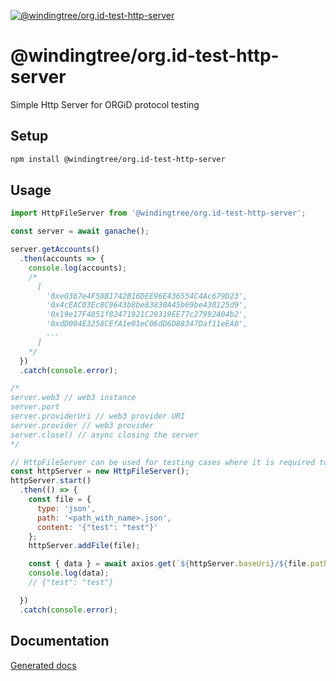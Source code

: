 [![@windingtree/org.id-test-http-server](https://img.shields.io/npm/v/@windingtree/org.id-test-http-server.svg)](https://www.npmjs.com/package/@windingtree/org.id-test-http-server)
# @windingtree/org.id-test-http-server
Simple Http Server for ORGiD protocol testing

## Setup

```bash
npm install @windingtree/org.id-test-http-server
```

## Usage

```javascript
import HttpFileServer from '@windingtree/org.id-test-http-server';

const server = await ganache();

server.getAccounts()
  .then(accounts => {
    console.log(accounts);
    /*
      [
        '0xe0367e4F58B1742B16DEE96E436554C4Ac679D23',
        '0x4cEAC03Ec8C9643b8be83830A45b69be430125d9',
        '0x19e17F4051f82471921C29319EE77c27992404b2',
        '0xdD004E3258CEfA1e01eC06dD6D88347Daf11eEA0',
        ...
      ]
    */
  })
  .catch(console.error);

/*
server.web3 // web3 instance
server.port
server.providerUri // web3 provider URI
server.provider // web3 provider
server.close() // async closing the server
*/

// HttpFileServer can be used for testing cases where it is required to host files
const httpServer = new HttpFileServer();
httpServer.start()
  .then(() => {
    const file = {
      type: 'json',
      path: '<path_with_name>.json',
      content: '{"test": "test"}'
    };
    httpServer.addFile(file);

    const { data } = await axios.get(`${httpServer.baseUri}/${file.path}`);
    console.log(data);
    // {"test": "test"}

  })
  .catch(console.error);

```

## Documentation

[Generated docs](docs#readme)
